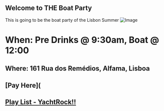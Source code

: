 ## Welcome to THE Boat Party 


This is going to be the boat party of the Lisbon Summer 
![Image](https://media.tacdn.com/media/attractions-splice-spp-674x446/07/01/d2/61.jpg)


# When: Pre Drinks @ 9:30am, Boat @ 12:00
## Where: 161 Rua dos Remédios, Alfama, Lisboa

## [Pay Here](


## [Play List - YachtRock!!](https://open.spotify.com/playlist/37i9dQZF1DXb3m918yXHxA)


